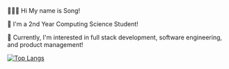 👩🏻‍💻 Hi My name is Song!

🏫 I'm a 2nd Year Computing Science Student! 

👾 Currently, I'm interested in full stack development, software engineering, and product management!


[![Top Langs](https://github-readme-stats.vercel.app/api/top-langs/?username=eunsongkoh&layout=donut&theme=ambient_gradient)](https://github.com/anuraghazra/github-readme-stats)
